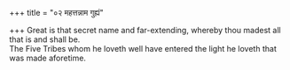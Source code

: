+++
title = "०२ महत्तन्नाम गुह्यं"

+++
Great is that secret name and far-extending, whereby thou madest all that is and shall be.  
     The Five Tribes whom he loveth well have entered the light he loveth that was made aforetime.